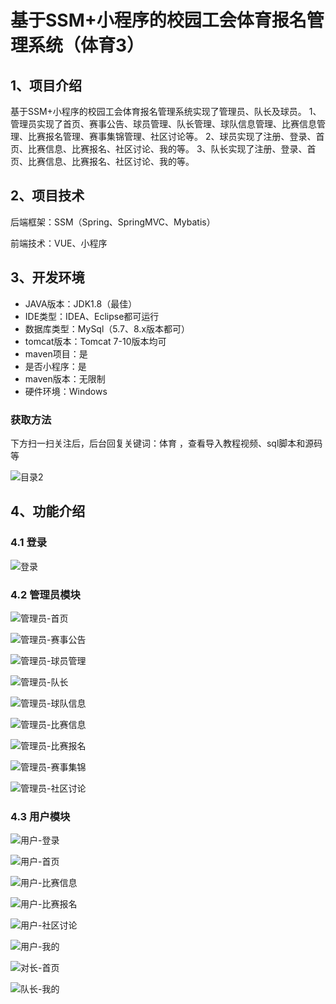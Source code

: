# 基于SSM+小程序的校园工会体育报名管理系统（体育3）



## 1、项目介绍

基于SSM+小程序的校园工会体育报名管理系统实现了管理员、队长及球员。
1、管理员实现了首页、赛事公告、球员管理、队长管理、球队信息管理、比赛信息管理、比赛报名管理、赛事集锦管理、社区讨论等。
2、球员实现了注册、登录、首页、比赛信息、比赛报名、社区讨论、我的等。
3、队长实现了注册、登录、首页、比赛信息、比赛报名、社区讨论、我的等。

## 2、项目技术

后端框架：SSM（Spring、SpringMVC、Mybatis）

前端技术：VUE、小程序

## 3、开发环境

- JAVA版本：JDK1.8（最佳）
- IDE类型：IDEA、Eclipse都可运行
- 数据库类型：MySql（5.7、8.x版本都可） 
- tomcat版本：Tomcat 7-10版本均可
- maven项目：是
- 是否小程序：是
- maven版本：无限制
- 硬件环境：Windows

###  获取方法

下方扫一扫关注后，后台回复关键词：体育  ，查看导入教程视频、sql脚本和源码等

![目录2](https://www.codemarket.fun/202407032155305.png)

## 4、功能介绍

### 4.1 登录

![登录](https://www.codemarket.fun/202407281705761.png)

### 4.2 管理员模块

![管理员-首页](https://www.codemarket.fun/202407281706836.png)

![管理员-赛事公告](https://www.codemarket.fun/202407281705884.png)

![管理员-球员管理](https://www.codemarket.fun/202407281705875.png)

![管理员-队长](https://www.codemarket.fun/202407281705859.png)

![管理员-球队信息](https://www.codemarket.fun/202407281705865.png)

![管理员-比赛信息](https://www.codemarket.fun/202407281705852.png)

![管理员-比赛报名](https://www.codemarket.fun/202407281705834.png)

![管理员-赛事集锦](https://www.codemarket.fun/202407281706702.png)

![管理员-社区讨论](https://www.codemarket.fun/202407281706761.png)

### 4.3 用户模块

![用户-登录](https://www.codemarket.fun/202407281705408.png)

![用户-首页](https://www.codemarket.fun/202407281705446.png)

![用户-比赛信息](https://www.codemarket.fun/202407281705425.png)

![用户-比赛报名](https://www.codemarket.fun/202407281705397.png)

![用户-社区讨论](https://www.codemarket.fun/202407281705407.png)

![用户-我的](https://www.codemarket.fun/202407281705459.png)

![对长-首页](https://www.codemarket.fun/202407281705308.png)

![队长-我的](https://www.codemarket.fun/202407281705254.png)
